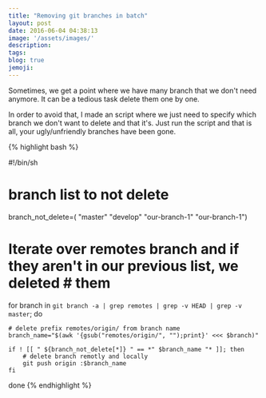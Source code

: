 ```yaml
---
title: "Removing git branches in batch"
layout: post
date: 2016-06-04 04:38:13
image: '/assets/images/'
description:
tags:
blog: true
jemoji:
---
```


Sometimes, we get a point where we have many branch that we don't need anymore. It can be a tedious task delete them one by one. 

In order to avoid that, I made an script where we just need to specify which branch we don't want to delete and that it's. Just run the script and that is all, your ugly/unfriendly branches have been gone.

{% highlight bash %}

#!/bin/sh
# branch list to not delete
branch_not_delete=( "master" "develop" "our-branch-1" "our-branch-1")


# Iterate over remotes branch and if they aren't in our previous list, we deleted # them
for branch in `git branch -a | grep remotes | grep -v HEAD | grep -v master`; do

	# delete prefix remotes/origin/ from branch name
	branch_name="$(awk '{gsub("remotes/origin/", "");print}' <<< $branch)"
	
	if ! [[ " ${branch_not_delete[*]} " == *" $branch_name "* ]]; then
		# delete branch remotly and locally
    	git push origin :$branch_name
	fi
done 
{% endhighlight %}
